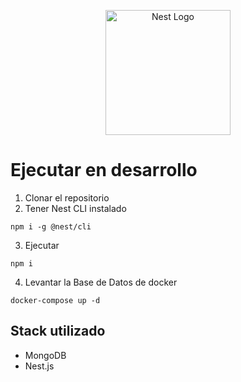 <p align="center">
  <a href="http://nestjs.com/" target="blank"><img src="https://nestjs.com/img/logo-small.svg" width="200" alt="Nest Logo" /></a>
</p>

# Ejecutar en desarrollo

1. Clonar el repositorio
2. Tener Nest CLI instalado
```
npm i -g @nest/cli
```
3. Ejecutar
```
npm i
```


4. Levantar la Base de Datos de docker
```
docker-compose up -d
```

## Stack utilizado
* MongoDB
* Nest.js